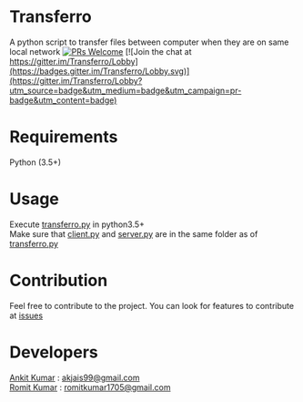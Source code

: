 # Transferro
A python script to transfer files between computer when they are on same local network
[![PRs Welcome](https://img.shields.io/badge/PRs-welcome-brightgreen.svg?style=flat-square)](http://makeapullrequest.com)
[![Join the chat at https://gitter.im/Transferro/Lobby](https://badges.gitter.im/Transferro/Lobby.svg)](https://gitter.im/Transferro/Lobby?utm_source=badge&utm_medium=badge&utm_campaign=pr-badge&utm_content=badge)



# Requirements
Python (3.5+)



# Usage
Execute [transferro.py](transferro.py) in python3.5+</br>
Make sure that [client.py](client.py) and [server.py](server.py) are in the same folder as of [transferro.py](transferro.py)

# Contribution
Feel free to contribute to the project. You can look for features to contribute at [issues](https://github.com/RomitKumar/Transferro/issues)

# Developers
[Ankit Kumar](https://github.com/akjais99) : akjais99@gmail.com</br>
[Romit Kumar](https://github.com/RomitKumar) : romitkumar1705@gmail.com

